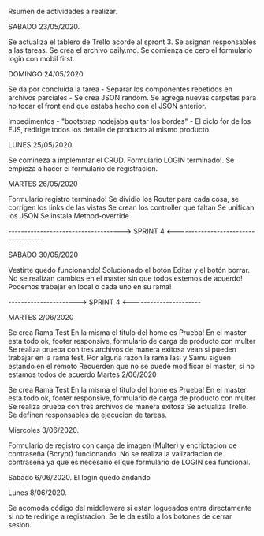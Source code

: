 Rsumen de actividades a realizar.

SABADO 23/05/2020.

Se actualiza el tablero de Trello acorde al spront 3.
Se asignan responsables a las tareas.
Se crea el archivo daily.md.
Se comienza de cero el formulario login con mobil first.


DOMINGO 24/05/2020

Se da por concluida la tarea - Separar los componentes repetidos en archivos parciales -
Se crea JSON random.
Se agrega nuevas carpetas para no tocar el front end que estaba hecho con el JSON anterior.

Impedimentos -  "bootstrap nodejaba quitar los bordes"
             -   El ciclo for de los EJS, redirige todos los detalle de producto al mismo producto.

LUNES 25/05/2020

Se comineza a implemntar el CRUD.
Formulario LOGIN terminado!.
Se empieza a hacer el formulario de registracion.

MARTES 26/05/2020

Formulario registro terminado!
Se dividio los Router para cada cosa, se corrigen los links de las vistas
Se crean los controller que faltan
Se unifican los JSON
Se instala  Method-override

------------------------------------> SPRINT 4 <------------------------------------

SABADO 30/05/2020

Vestirte quedo funcionando! Solucionado el botón Editar y el botón borrar. No se realizan cambios en el master sin que todos estemos de acuerdo! Podemos trabajar en local o cada uno en su rama!


----------------------> SPRINT 4 <----------------------

MARTES 2/06/2020

Se crea Rama Test En la misma el titulo del home es Prueba!
En el master esta todo ok, footer responsive, formulario de carga de producto con multer  Se realiza prueba con tres archivos de manera exitosa 
vean si pueden trabajar en la rama test.
Por alguna razon la rama Iasi y Samu siguen estando en el remoto
Recuerden que no se puede modificar el master, si no estamos todos de acuerdo
Martes 2/06/2020

Se crea Rama Test En la misma el titulo del home es Prueba!
En el master esta todo ok, footer responsive, formulario de carga de producto con multer  Se realiza prueba con tres archivos de manera exitosa
Se actualiza Trello.
Se definen responsables de ejecucion de tareas.

Miercoles 3/06/2020.

Formulario de registro con carga de imagen (Multer) y encriptacion de contraseña (Bcrypt) funcionando.
No se realiza la valizadacion de contraseña ya que es necesario el que formulario de LOGIN sea funcional.

Sabado 6/06/2020.
El login quedo andando

Lunes 8/06/2020.

Se acomoda código del middleware si estan logueados entra directamente si no te redirige a registracion.
Se le da estilo a los botones de cerrar sesion.













